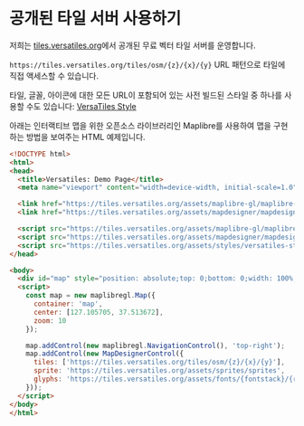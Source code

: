 # 공개된 타일 서버 사용하기

저희는 [tiles.versatiles.org](https://tiles.versatiles.org)에서 공개된 무료 벡터 타일 서버를 운영합니다.

`https://tiles.versatiles.org/tiles/osm/{z}/{x}/{y}` URL 패턴으로 타일에 직접 액세스할 수 있습니다.

타일, 글꼴, 아이콘에 대한 모든 URL이 포함되어 있는 사전 빌드된 스타일 중 하나를 사용할 수도 있습니다: [VersaTiles Style](https://github.com/versatiles-org/versatiles-style/releases/latest/)

아래는 인터랙티브 맵을 위한 오픈소스 라이브러리인 Maplibre를 사용하여 맵을 구현하는 방법을 보여주는 HTML 예제입니다.
```html
<!DOCTYPE html>
<html>
<head>
  <title>Versatiles: Demo Page</title>
  <meta name="viewport" content="width=device-width, initial-scale=1.0" />

  <link href="https://tiles.versatiles.org/assets/maplibre-gl/maplibre-gl.css" rel="stylesheet" />
  <link href="https://tiles.versatiles.org/assets/mapdesigner/mapdesigner-control.css" rel="stylesheet" />

  <script src="https://tiles.versatiles.org/assets/maplibre-gl/maplibre-gl.js"></script>
  <script src="https://tiles.versatiles.org/assets/mapdesigner/mapdesigner-control.js"></script>
  <script src="https://tiles.versatiles.org/assets/styles/versatiles-style.js"></script>
</head>

<body>
  <div id="map" style="position: absolute;top: 0;bottom: 0;width: 100%;"></div>
  <script>
    const map = new maplibregl.Map({
      container: 'map',
      center: [127.105705, 37.513672],
      zoom: 10
    });

    map.addControl(new maplibregl.NavigationControl(), 'top-right');
    map.addControl(new MapDesignerControl({
      tiles: ['https://tiles.versatiles.org/tiles/osm/{z}/{x}/{y}'],
      sprite: 'https://tiles.versatiles.org/assets/sprites/sprites',
      glyphs: 'https://tiles.versatiles.org/assets/fonts/{fontstack}/{range}.pbf',
    }));
  </script>
</body>
</html>
```
